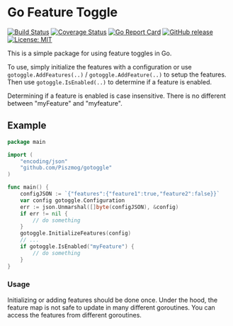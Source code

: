 # Go Feature Toggle
[![Build Status](https://travis-ci.org/Piszmog/gotoggle.svg?branch=develop)](https://travis-ci.org/Piszmog/gotoggle)
[![Coverage Status](https://coveralls.io/repos/github/Piszmog/gotoggle/badge.svg?branch=develop)](https://coveralls.io/github/Piszmog/gotoggle?branch=develop)
[![Go Report Card](https://goreportcard.com/badge/github.com/Piszmog/gotoggle)](https://goreportcard.com/report/github.com/Piszmog/gotoggle)
[![GitHub release](https://img.shields.io/github/release/Piszmog/gotoggle.svg)](https://github.com/Piszmog/gotoggle/releases/latest)
[![License: MIT](https://img.shields.io/badge/License-MIT-yellow.svg)](https://opensource.org/licenses/MIT)

This is a simple package for using feature toggles in Go.

To use, simply initialize the features with a configuration or use `gotoggle.AddFeatures(..)` / `gotoggle.AddFeature(..)` 
to setup the features. Then use `gotoggle.IsEnabled(..)` to determine if a feature is enabled.

Determining if a feature is enabled is case insensitive. There is no different between "myFeature" and "myfeature". 

## Example
```go
package main

import (
	"encoding/json"
	"github.com/Piszmog/gotoggle"
)

func main() {
	configJSON := `{"features":{"feature1":true,"feature2":false}}`
	var config gotoggle.Configuration
	err := json.Unmarshal([]byte(configJSON), &config)
	if err != nil {
		// do something
	}
	gotoggle.InitializeFeatures(config)
	// ...
	if gotoggle.IsEnabled("myFeature") {
		// do something
	}
}
```

### Usage
Initializing or adding features should be done once. Under the hood, the feature map is not safe to update in many 
different goroutines. You can access the features from different goroutines.